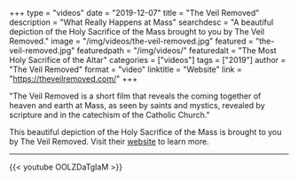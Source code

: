 +++
type = "videos"
date = "2019-12-07"
title = "The Veil Removed"
description = "What Really Happens at Mass"
searchdesc = "A beautiful depiction of the Holy Sacrifice of the Mass brought to you by The Veil Removed."
image = "/img/videos/the-veil-removed.jpg"
featured = "the-veil-removed.jpg"
featuredpath = "/img/videos/"
featuredalt = "The Most Holy Sacrifice of the Altar"
categories = ["videos"]
tags = ["2019"]
author = "The Veil Removed"
format = "video"
linktitle = "Website"
link = "https://theveilremoved.com/"
+++

"The Veil Removed is a short film that reveals the coming together of heaven and earth at Mass, as seen by saints and mystics, revealed by scripture and in the catechism of the Catholic Church."

This beautiful depiction of the Holy Sacrifice of the Mass is brought to you by The Veil Removed. Visit their [website](https://theveilremoved.com/) to learn more.

---

{{< youtube OOLZDaTgIaM >}}

